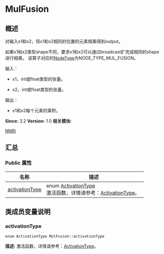 # MulFusion


## 概述

对输入x1和x2，将x1和x2相同的位置的元素相乘得到output。

如果x1和x2类型shape不同，要求x1和x2可以通过broadcast扩充成相同的shape进行相乘。 该算子对应的[NodeType](_n_n_rt.md#nodetype)为NODE_TYPE_MUL_FUSION。

输入：

- x1，int或float类型的张量。

- x2，int或float类型的张量。

输出：

- x1和x2每个元素的乘积。

**Since:**
3.2
**Version:**
1.0
**相关模块:**

[NNRt](_n_n_rt.md)


## 汇总


### Public 属性

  | 名称 | 描述 | 
| -------- | -------- |
| [activationType](#activationtype) | enum&nbsp;[ActivationType](_n_n_rt.md#activationtype)<br/>激活函数，详情请参考：[ActivationType](_n_n_rt.md#activationtype)。&nbsp; | 


## 类成员变量说明


### activationType

  
```
enum ActivationType MulFusion::activationType
```
**描述:**
激活函数，详情请参考：[ActivationType](_n_n_rt.md#activationtype)。
